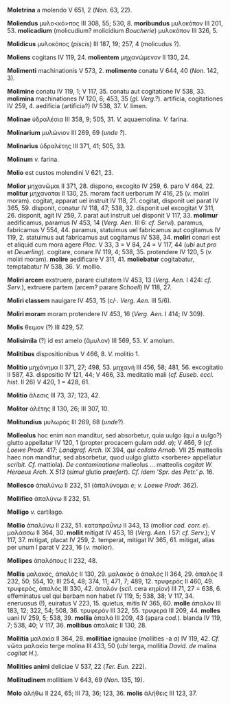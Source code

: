 **Moletrina** a molendo V 651, 2 (*Non.* 63, 22).

**Moliendus** μυλο\<κό\>πος III 308, 55; 530, 8. **moribundus**
μυλοκόπον III 201, 53. **molicadium** (molicudium? molicidium
*Boucherie*) μυλοκόπον III 326, 5.

**Molidicus** μυλοκόπος (*piscis*) III 187, 19; 257, 4 (molicudus ?).

**Moliens** cogitans IV 119, 24. **molientem** μηχανώμενον II 130, 24.

**Molimenti** machinationis V 573, 2. **molimento** conatu V 644, 40
(*Non.* 142, 3).

**Molimine** conatu IV 119, 1; V 117, 35. conatu aut cogitatione IV 538,
33. **molimina** machinationes IV 120, 6; 453, 35 (*gl. Verg.?*).
artificia, cogitationes IV 259, 4. aedificia (artificia?) IV 538, 37.
*V.* limen.

**Molinae** ὐδραλέσια III 358, 9; 505, 31. *V.* aquaemolina. *V.*
farina.

**Molinarium** μυλώνιον III 269, 69 (*unde ?*).

**Molinarius** ὐδραλέτης III 371, 41; 505, 33.

**Molinum** *v.* farina.

**Molio** est custos molendini V 621, 23.

**Molior** μηχανῶμαι II 371, 28. dispono, excogito IV 259, 6. paro V
464, 22. **molitur** μηχαναται II 130, 25. moram facit uerborum IV 416,
25 (*v.* moliri moram). cogitat, apparat uel instruit IV 118, 21.
cogitat, disponit uel parat IV 365, 59. disponit, conatur IV 118, 47;
538, 32. disponit uel excogitat V 311, 26. disponit, agit IV 259, 7.
parat aut instruit uel disponit V 117, 33. **molimur** aedificamus,
paramus IV 453, 14 (*Verg. Aen.* III 6: *cf. Servi*). paramus,
fabricamus V 554, 44. paramus, statuimus uel fabricamus aut cogitamus IV
119, 2. statuimus aut fabricamus aut cogitamus IV 538, 34. **moliri**
conari est et aliquid cum mora agere *Plac.* V 33, 3 = V 84, 24 = V 117,
44 (*ubi* aut *pro* et *Deuerling*). cogitare, conare IV 119, 4; 538,
35. protendere IV 120, 5 (*v.* moliri moram). **molire** aedificare V
311, 41. **moliebatur** cogitabatur, temptabatur IV 538, 36. *V.*
mollio.

**Moliri arcem** exstruere, parare ciuitatem IV 453, 13 (*Verg. Aen.*
I 424: *cf. Serv.*), extruere partem (arcem? parare *Schoell*) IV
118, 27.

**Moliri classem** nauigare IV 453, 15 (c/·. *Verg. Aen.* III 5/6).

**Moliri moram** moram protendere IV 453, 16 (*Verg. Aen.* I 414; IV
309).

**Molis** θειμον (?) III 429, 57.

**Molisimila** (?) id est amelo (ἄμυλον) III 569, 53. *V.* amolum.

**Molitibus** dispositionibus V 466, 8. *V.* molitio 1.

**Molitio** μηχάνημα II 371, 27; 498, 53. μηχανή III 456, 58; 481, 56.
excogitatio II 587, 43. dispositio IV 121, 44; V 466, 33. meditatio mali
(*cf. Euseb. eccl. hist.* II 26) V 420, 1 = 428, 61.

**Molitio** ἄλεσις III 73, 37; 123, 42.

**Molitor** ἀλέτης II 130, 26; III 307, 10.

**Molitundius** μυλωρός III 269, 68 (*unde*?).

**Molleolus** hoc enim non manditur, sed absorbetur, quia uulgo (qui a
uulgo?) glutto appellatur IV 120, 1 (propter procacem gulam *add. a*); V
466, 9 (*cf. Loewe Prodr.* 417; *Landgraf. Arch.* IX 394, *qui collato
Arnob.* VII 25 matteolis haec non manditur, sed absorbetur, quod uulgo
glutto \<sorbere\> appellatur *scribit. Cf.* mattiola). *De
contaminatione* malleolus ... matteolis *cogitat W. Heraeus Arch.* X
*513* (*simul* glutio *praefert*). *Cf. idem 'Spr. des Petr.' p.* 16.

**Mollesco** ἁπαλύνω II 232, 51 (ἁπαλύνομαι *e*; *v. Loewe Prodr.*
362).

**Mollifico** ἁπαλύνω II 232, 51.

**Molligo** *v.* cartilago.

**Mollio** ἁπαλύνω II 232, 51. καταπραΰνω II 343, 13 (mollior *cod.
corr. e*). μαλάσσω II 364, 30. **mollit** mitigat IV 453, 18 (*Verg.*
*Aen.* I 57: *cf. Serv.*); V 117, 37. mitigat, placat IV 259, 2.
temperat, mitigat IV 365, 61. mitigat, alias per unum l parat V 223, 16
(*v.* molior).

**Mollipes** ἁπαλόπους II 232, 48.

**Mollis** μαλακός, ἁπαλός II 130, 29. μαλακὸς ὁ ἁπαλός II 364, 29.
ἁπαλός II 232, 50; 554, 10; III 254, 48; 374, 11; 471, 7; 489, 12.
τρυφερός II 460, 49. τρυφερός, ἁπαλός III 330, 42. ἁπαλόν (*scil.* cera
κηρίον) III 71, 27 = 638, 6. effeminatus uel qui barbam non habet IV
119, 5; 538, 38; V 117, 34. eneruosus (!), euiratus V 223, 15. quietus,
mitis IV 365, 60. **molle** ἁπαλόν III 183, 12; 322, 54; 508, 36.
τρυφερόν III 322, 55. τρυφερά III 209, 44. **molles** uani IV 259, 5;
538, 39. **mollia** ἁπαλά III 209, 43 (apara *cod.*). blanda IV 119, 7;
538, 40; V 117, 36. **mollibus** ἁπαλαῖς II 130, 28.

**Mollitia** μαλακία II 364, 28. **mollitiae** ignauiae (mollities -a
*a*) IV 119, 42. *Cf.* νῶτα μαλακία terge molina III 433, 50 (*ubi*
terga, mollitia *David. de* malina *cogitat H.*).

**Mollities animi** deliciae V 537, 22 (*Ter. Eun.* 222).

**Mollitudinem** mollitiem V 643, 69 (*Non.* 135, 19).

**Molo** ἀλήθω II 224, 65; III 73, 36; 123, 36. **molis** ἀλήθεις III
123, 37.
